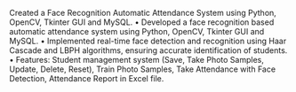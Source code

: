 Created a Face Recognition Automatic Attendance System using Python, OpenCV, Tkinter GUI and MySQL.
• Developed a face recognition based automatic attendance system using Python, OpenCV, Tkinter GUI and MySQL.
• Implemented real-time face detection and recognition using Haar Cascade and LBPH algorithms, ensuring accurate
identification of students.
• Features: Student management system (Save, Take Photo Samples, Update, Delete, Reset), Train Photo Samples, Take
Attendance with Face Detection, Attendance Report in Excel file.

